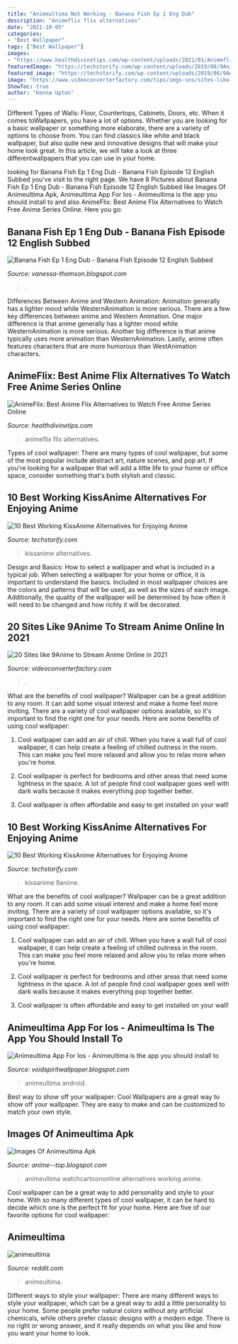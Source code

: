 ```yaml
---
title: "Animeultima Not Working - Banana Fish Ep 1 Eng Dub"
description: "Animeflix flix alternatives"
date: "2021-10-05"
categories:
- "Best Wallpaper"
tags: ["Best Wallpaper"]
images:
- "https://www.healthdivinetips.com/wp-content/uploads/2021/01/Animeflix-Anime-Flix-9anime-4anime.jpg"
featuredImage: "https://techstorify.com/wp-content/uploads/2019/08/9Anime-838x420.jpg"
featured_image: "https://techstorify.com/wp-content/uploads/2019/08/9Anime-838x420.jpg"
image: "https://www.videoconverterfactory.com/tips/imgs-sns/sites-like-9anime.jpg"
ShowToc: true
author: "Kenna Upton"
---
```



Different Types of Walls: Floor, Countertops, Cabinets, Doors, etc.
When it comes toWallpapers, you have a lot of options. Whether you are looking for a basic wallpaper or something more elaborate, there are a variety of options to choose from. You can find classics like white and black wallpaper, but also quite new and innovative designs that will make your home look great. In this article, we will take a look at three differentwallpapers that you can use in your home.

	

		
looking for Banana Fish Ep 1 Eng Dub - Banana Fish Episode 12 English Subbed you've visit to the right page. We have 8 Pictures about Banana Fish Ep 1 Eng Dub - Banana Fish Episode 12 English Subbed like Images Of Animeultima Apk, Animeultima App For Ios - Animeultima is the app you should install to and also AnimeFlix: Best Anime Flix Alternatives to Watch Free Anime Series Online. Here you go:
		
    
## Banana Fish Ep 1 Eng Dub - Banana Fish Episode 12 English Subbed

<img loading=lazy src="https://lh3.googleusercontent.com/proxy/ylt-qkpFLVCPyeI0CmozBTLYvRUkUsPlUuPOa8AY2TZEvJmiaBRGoR1JObeTaK_jBAKd0FUDk9g5X4JO-moyK58PztpNIiWc-Nq2N7ONFU09copdT7D0Z3ntesmbjnAHQkwMCuPHzEyB_ww=w1200-h630-p-k-no-nu" onerror="this.onerror=null;this.src='https://tse3.mm.bing.net/th?id=OIP.iopqOCYy3rOrI0ay95q1vQHaD4&amp;pid=15.1';" alt="Banana Fish Ep 1 Eng Dub - Banana Fish Episode 12 English Subbed">

_Source: vanessa-thomson.blogspot.com_

>. 

	

Differences Between Anime and Western Animation: Animation generally has a lighter mood while WesternAnimation is more serious.
There are a few key differences between anime and Western Animation. One major difference is that anime generally has a lighter mood while WesternAnimation is more serious. Another big difference is that anime typically uses more animation than WesternAnimation. Lastly, anime often features characters that are more humorous than WestAnimation characters.

    
## AnimeFlix: Best Anime Flix Alternatives To Watch Free Anime Series Online

<img loading=lazy src="https://www.healthdivinetips.com/wp-content/uploads/2021/01/Animeflix-Anime-Flix-9anime-4anime.jpg" onerror="this.onerror=null;this.src='https://tse3.mm.bing.net/th?id=OIP.iN5TfZojaVdaUp22lmasCwHaEo&amp;pid=15.1';" alt="AnimeFlix: Best Anime Flix Alternatives to Watch Free Anime Series Online">

_Source: healthdivinetips.com_

>animeflix flix alternatives. 

	

Types of cool wallpaper:
There are many types of cool wallpaper, but some of the most popular include abstract art, nature scenes, and pop art. If you're looking for a wallpaper that will add a little life to your home or office space, consider something that's both stylish and classic.

    
## 10 Best Working KissAnime Alternatives For Enjoying Anime

<img loading=lazy src="https://techstorify.com/wp-content/uploads/2019/08/Advertise-With-us-47-803x420.png" onerror="this.onerror=null;this.src='https://tse2.mm.bing.net/th?id=OIP.d9utYxv_m0O5vBiuU-7iqwHaD3&amp;pid=15.1';" alt="10 Best Working KissAnime Alternatives for Enjoying Anime">

_Source: techstorify.com_

>kissanime alternatives. 

	

Design and Basics: How to select a wallpaper and what is included in a typical job.
When selecting a wallpaper for your home or office, it is important to understand the basics. Included in most wallpaper choices are the colors and patterns that will be used, as well as the sizes of each image. Additionally, the quality of the wallpaper will be determined by how often it will need to be changed and how richly it will be decorated.

    
## 20 Sites Like 9Anime To Stream Anime Online In 2021

<img loading=lazy src="https://www.videoconverterfactory.com/tips/imgs-sns/sites-like-9anime.jpg" onerror="this.onerror=null;this.src='https://tse3.mm.bing.net/th?id=OIP.e-GOwSC6HTKymsojVHyq5gHaDQ&amp;pid=15.1';" alt="20 Sites like 9Anime to Stream Anime Online in 2021">

_Source: videoconverterfactory.com_

>. 

	

What are the benefits of cool wallpaper?
Wallpaper can be a great addition to any room. It can add some visual interest and make a home feel more inviting. There are a variety of cool wallpaper options available, so it's important to find the right one for your needs. Here are some benefits of using cool wallpaper: 
1. Cool wallpaper can add an air of chill. When you have a wall full of cool wallpaper, it can help create a feeling of chilled outness in the room. This can make you feel more relaxed and allow you to relax more when you're home. 

2. Cool wallpaper is perfect for bedrooms and other areas that need some lightness in the space. A lot of people find cool wallpaper goes well with dark walls because it makes everything pop together better. 

3. Cool wallpaper is often affordable and easy to get installed on your wall!

    
## 10 Best Working KissAnime Alternatives For Enjoying Anime

<img loading=lazy src="https://techstorify.com/wp-content/uploads/2019/08/9Anime-838x420.jpg" onerror="this.onerror=null;this.src='https://tse2.mm.bing.net/th?id=OIP.W_G-ZSHt0TjjjdFAf1SK7QHaDt&amp;pid=15.1';" alt="10 Best Working KissAnime Alternatives for Enjoying Anime">

_Source: techstorify.com_

>kissanime 9anime. 

	

What are the benefits of cool wallpaper?
Wallpaper can be a great addition to any room. It can add some visual interest and make a home feel more inviting. There are a variety of cool wallpaper options available, so it's important to find the right one for your needs. Here are some benefits of using cool wallpaper: 
1. Cool wallpaper can add an air of chill. When you have a wall full of cool wallpaper, it can help create a feeling of chilled outness in the room. This can make you feel more relaxed and allow you to relax more when you're home. 

2. Cool wallpaper is perfect for bedrooms and other areas that need some lightness in the space. A lot of people find cool wallpaper goes well with dark walls because it makes everything pop together better. 

3. Cool wallpaper is often affordable and easy to get installed on your wall!

    
## Animeultima App For Ios - Animeultima Is The App You Should Install To

<img loading=lazy src="https://i.pinimg.com/originals/ab/78/85/ab7885b95c3f25b44b64f1321b318cfd.png" onerror="this.onerror=null;this.src='https://tse1.mm.bing.net/th?id=OIP.cT1LLAym8RE18aJbdR4ujAHaEK&amp;pid=15.1';" alt="Animeultima App For Ios - Animeultima is the app you should install to">

_Source: voidspiritwallpaper.blogspot.com_

>animeultima android. 

	

Best way to show off your wallpaper:
Cool Wallpapers are a great way to show off your wallpaper. They are easy to make and can be customized to match your own style.

    
## Images Of Animeultima Apk

<img loading=lazy src="https://lh6.googleusercontent.com/proxy/tUKU_h2FmnlTI6u91UZgOG1rGJAa2yE61eer-desaLZWuS2Z_GIA7taDhW2vwYS2vn1K0RdfaIMt7blNoH_0dSegOaTLqk35xX2DH3ZVowGW4KKXHZY9sg=s0-d" onerror="this.onerror=null;this.src='https://tse1.mm.bing.net/th?id=OIP.VICMr_rBO2lasgYlc-qq8gHaDo&amp;pid=15.1';" alt="Images Of Animeultima Apk">

_Source: anime--top.blogspot.com_

>animeultima watchcartoononline alternatives working anime. 

	

Cool wallpaper can be a great way to add personality and style to your home. With so many different types of cool wallpaper, it can be hard to decide which one is the perfect fit for your home. Here are five of our favorite options for cool wallpaper: 

    
## Animeultima

<img loading=lazy src="https://styles.redditmedia.com/t5_11b2mt/styles/communityIcon_398o8v2wv4751.png?width=256&amp;s=6ee218c2c640553d899d333991f508861a3f58a3" onerror="this.onerror=null;this.src='https://tse4.mm.bing.net/th?id=OIP.F5Bh11a3H8pQqNmPgPK4iQAAAA&amp;pid=15.1';" alt="animeultima">

_Source: reddit.com_

>animeultima. 

	

Different ways to style your wallpaper:
There are many different ways to style your wallpaper, which can be a great way to add a little personality to your home. Some people prefer natural colors without any artificial chemicals, while others prefer classic designs with a modern edge. There is no right or wrong answer, and it really depends on what you like and how you want your home to look.

